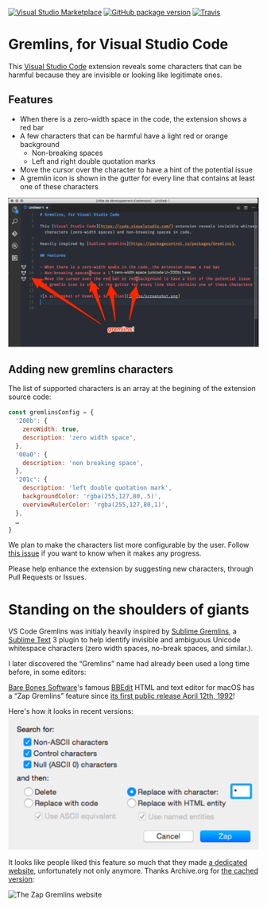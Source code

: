 [![Visual Studio Marketplace](https://img.shields.io/vscode-marketplace/d/nhoizey.gremlins.svg?style=plastic)](https://marketplace.visualstudio.com/items?itemName=nhoizey.gremlins)
[![GitHub package version](https://img.shields.io/github/package-json/v/nhoizey/vscode-gremlins.svg?style=plastic)](https://marketplace.visualstudio.com/items?itemName=nhoizey.gremlins)
[![Travis](https://img.shields.io/travis/nhoizey/vscode-gremlins.svg?style=plastic)](https://travis-ci.org/nhoizey/vscode-gremlins)

# Gremlins, for Visual Studio Code

This [Visual Studio Code](https://code.visualstudio.com/) extension reveals some characters that can be harmful because they are invisible or looking like legitimate ones.

## Features

- When there is a zero-width space in the code, the extension shows a red bar
- A few characters that can be harmful have a light red or orange background
  - Non-breaking spaces
  - Left and right double quotation marks
- Move the cursor over the character to have a hint of the potential issue
- A gremlin icon is shown in the gutter for every line that contains at least one of these characters

![A screenshot of Gremlins in action](images/screenshot.png)

## Adding new gremlins characters

The list of supported characters is an array at the begining of the extension source code:

```javascript
const gremlinsConfig = {
  '200b': {
    zeroWidth: true,
    description: 'zero width space',
  },
  '00a0': {
    description: 'non breaking space',
  },
  '201c': {
    description: 'left double quotation mark',
    backgroundColor: 'rgba(255,127,80,.5)',
    overviewRulerColor: 'rgba(255,127,80,1)',
  },
  …
}
```

We plan to make the characters list more configurable by the user. Follow [this issue](https://github.com/nhoizey/vscode-gremlins/issues/12) if you want to know when it makes any progress.

Please help enhance the extension by suggesting new characters, through Pull Requests or Issues.

# Standing on the shoulders of giants

VS Code Gremlins was initialy heavily inspired by [Sublime Gremlins](https://packagecontrol.io/packages/Gremlins), a [Sublime Text](https://www.sublimetext.com/) 3 plugin to help identify invisible and ambiguous Unicode whitespace characters (zero width spaces, no-break spaces, and similar.).

I later discovered the “Gremlins” name had already been used a long time before, in some editors:

[Bare Bones Software](http://www.barebones.com/)'s famous [BBEdit](http://www.barebones.com/products/bbedit/) HTML and text editor for macOS has a “Zap Gremlins” feature since [its first public release April 12th, 1992](https://groups.google.com/forum/#!topic/comp.sys.mac.announce/gvPGyuX3UCs)!

Here's how it looks in recent versions:
![Searching for Gremlins in BBEdit](images/bbedit-gremlins.png)

It looks like people liked this feature so much that they made [a dedicated website](http://zapgremlins.com/), unfortunately not only anymore. Thanks Archive.org for [the cached version](https://web.archive.org/web/20120618091150/http://zapgremlins.com/):

<img src="https://raw.githubusercontent.com/nhoizey/vscode-gremlins/master/images/zap-gremlins.jpg" width="70%" height="auto" alt="The Zap Gremlins website" />
